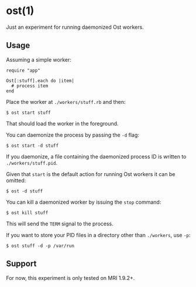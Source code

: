 ost(1)
======

Just an experiment for running daemonized Ost workers.

Usage
-----

Assuming a simple worker:

    require "app"

    Ost[:stuff].each do |item|
      # process item
    end

Place the worker at `./workers/stuff.rb` and then:

    $ ost start stuff

That should load the worker in the foreground.

You can daemonize the process by passing the `-d` flag:

    $ ost start -d stuff

If you daemonize, a file containing the daemonized process ID is written
to `./workers/stuff.pid`.

Given that `start` is the default action for running Ost workers it can
be omitted:

    $ ost -d stuff

You can kill a daemonized worker by issuing the `stop` command:

    $ ost kill stuff

This will send the `TERM` signal to the process.

If you want to store your PID files in a directory other than `./workers`, use
`-p`:

    $ ost stuff -d -p /var/run

Support
-------

For now, this experiment is only tested on MRI 1.9.2+.
